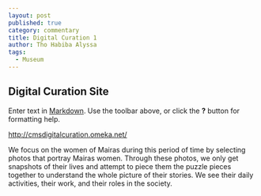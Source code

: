 ```yaml
---
layout: post
published: true
category: commentary
title: Digital Curation 1
author: Tho Habiba Alyssa
tags:
  - Museum
---
```

## Digital Curation Site

Enter text in [Markdown](http://daringfireball.net/projects/markdown/). Use the toolbar above, or click the **?** button for formatting help.

http://cmsdigitalcuration.omeka.net/

We focus on the women of Mairas during this period of time by selecting photos that portray Mairas women. Through these photos, we only get snapshots of their lives and attempt to piece them the puzzle pieces together to understand the whole picture of their stories. We see their daily activities, their work, and their roles in the society. 
